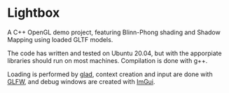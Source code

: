 # Lightbox

A C++ OpenGL demo project, featuring Blinn-Phong shading and Shadow Mapping using loaded GLTF models.

The code has written and tested on Ubuntu 20.04, but with the apporpiate libraries should run on most machines. Compilation is done with g++. 

Loading is performed by [glad](https://github.com/Dav1dde/glad), context creation and input are done with [GLFW](https://www.glfw.org/), and debug windows are created with [ImGui](https://github.com/ocornut/imgui).
